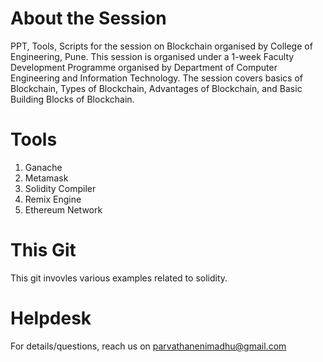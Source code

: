 # About the Session
PPT, Tools, Scripts for the session on Blockchain organised by College of Engineering, Pune. This session is organised under a 1-week Faculty Development Programme organised by Department of Computer Engineering and Information Technology. The session covers basics of Blockchain, Types of Blockchain, Advantages of Blockchain, and Basic Building Blocks of Blockchain.

# Tools
1. Ganache
2. Metamask
3. Solidity Compiler
4. Remix Engine
5. Ethereum Network

# This Git
This git invovles various examples related to solidity.

# Helpdesk
For details/questions, reach us on parvathanenimadhu@gmail.com

